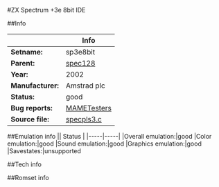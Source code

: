 #ZX Spectrum +3e 8bit IDE

##Info

||Info|
|-----|-----|
|**Setname:**|sp3e8bit
|**Parent:**|[spec128](spec128.md)
|**Year:**|2002
|**Manufacturer:**|Amstrad plc
|**Status:**|good
|**Bug reports:**|[MAMETesters](http://mametesters.org/view_all_set.php?type=1&temporary=y&search=specpls3.c)
|**Source file:**|[specpls3.c](https://github.com/mamedev/mame/blob/master/src/mess/drivers/specpls3.c)

##Emulation info
|| Status |
|-----|-----|
|Overall emulation:|good
|Color emulation:|good
|Sound emulation:|good
|Graphics emulation:|good
|Savestates:|unsupported

##Tech info

##Romset info

<!--- START OF EDITED COMMENT DO NOT TOUCH TEXT ABOVE-->
